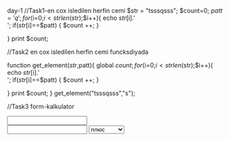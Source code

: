 day-1
//Task1-en cox isledilen herfin cemi
$str = "tsssqsss";
$count=0;
$patt = 'q';
for($i=0;$i<strlen($str);$i++){
    echo $str[$i].'<br>';
    if($str[$i]==$patt) {
        $count ++;
    }

} 
print  $count;

//Task2 en cox isledilen herfin cemi funcksdiyada

 function get_element($str,$patt){
global $count;
 for($i=0;$i<strlen($str);$i++){
    echo $str[$i].'<br>';
    if($str[$i]==$patt) {
        $count ++;
     }

  } 
print $count;
 }
get_element("tsssqsss","s");

//Task3 form-kalkulator

 <form method="post">
            <input type="text" name="numb1">
            <br>
            <input type="text" name="numb2">
            <select name="operator" id="">
               <option>плюс</option>
               <option>минус</option>
               <option>умножить</option>
               <option>делить</option>
               
            </select>
            <button type="submit" name="submit" value="submit">Calculate</button>
 </form>
<?php

 if (isset($_POST['submit']) ) {
     $result1 = $_POST['numb1'];
     $result2 =$_POST['numb2'];
     $operator = $_POST['operator'];

     switch ($operator) {
       
         case 'плюс':
             echo $result1 + $result2;
             break;
         case 'минус':
             echo $result1 - $result2;
             break;
         case 'умножить':
             echo $result1 * $result2;
             break;
             case 'делить': 
            if($result2 !=0){
            echo $result1/$result2;
            }else{
                echo "На нульделить нельзя";
            }
            break;
     

           
     }

   
}
?>
//Task4 sait herflerin cemi
<?php
$someString = "Lorem Ipsum is simply dummy text of the printing andfgbdddfdewoosiiiooee";
$total = 0;
$vowels = Array('a','e','i','o','u');

for ($i=0;$i<strlen($someString);$i++)
{
    for ($j = 0;$j<5;$j++)
        if ($someString[$i] == $vowels[$j])
        {
            $total++;
            break;
        }
}
echo $total;

?>
//Task 5 Ulduzlarin ardicillagnan gelmesi *-**-***
<?php
for($x=1;$x<=5;$x++)
{
   for ($y=1;$y<=$x;$y++)
    {
	 echo "*";
	    if($y< $x)
		 {
		   echo " ";
		 }
     }
 echo "<br>";
}

?>
//Task 6//To make it 1-12-123-1234

for($i=1;$i<=5;$i++)
  {

     for($j=1;$j<=$i;$j++)
        {
          echo $j;
        }
      echo "<br />";
  }
  
  //Task7 *-**-***
  for($i=1;$i<=5;$i++)
  {

     for($j=1;$j<=$i;$j++)
        {
          echo '*';
        }
      echo "<br />";
  }
//Task8 en cox isledilen herflerin miqdari

if(!isset($letters[$bukva])) {
	
			$letters[$bukva] = 0;
		}
		$letters[$bukva]++;// = $letters[$bukva]+1;


   }


foreach ($letters as $key => $value) {
	
	print $key." ".$value." raz <br>";
}
//9Task en cox isledilen Herfin miqdari ve herflerin sayi
<?php
$str = "tsssqsss";
$count=0;
$patt = 'q';
for($i=0;$i<strlen($str);$i++){
    echo $str[$i].'<br>';
    if($str[$i]==$patt) {
        $count ++;
    }

} 
print  $count;

?>
<?php
$arr = [25,3,1,44,54,13,5,22,9122,22];
$Amax = 0;
$Amin = $arr[0];

foreach($arr as $key => $value) {
    
    if($value >= $Amax ) {
		$Amax = $value; 
		
	}
	
	if($value <= $Amin ) {		
		$Amin = $value; 
	}
	

}
echo "boyuk reqem: $Amax <br>";
echo "kicik reqem: $Amin";

?>

//day-2


<?php
$someString = "orem Ipsum is simply dummy text of the printing andfgbdddfdewoosiiiooee";
$total = 0;
$massiv=[];
$vowels = Array('a','e','i','o','u');
for($i=0; $i<strlen($someString); $i++){
        $currentChar = $someString[$i];

  
         for ($j = 0; $j < count($vowels); $j++) {
        
        $currentVowel = $vowels[$j];
        
        if ($currentChar == $currentVowel) {
            $total++;
            $massiv[] = $currentVowel;
          }
          
        }
   }  

echo "All vowels that are found: <br>";
 
foreach($massiv as $vowel) {
    echo "- $vowel<br>";
}
 
echo "<hr>";
 
echo "Total: $total of them";  
 


?>














